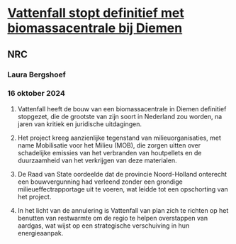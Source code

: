 # [Vattenfall stopt definitief met biomassacentrale bij Diemen](https://advance.lexis.com/api/document?collection=news&id=urn:contentItem:6D6G-0JB1-DY4K-843G-00000-00&context=1519360)
## NRC
### Laura Bergshoef
### 16 oktober 2024

1. Vattenfall heeft de bouw van een biomassacentrale in Diemen definitief stopgezet, die de grootste van zijn soort in Nederland zou worden, na jaren van kritiek en juridische uitdagingen.

2. Het project kreeg aanzienlijke tegenstand van milieuorganisaties, met name Mobilisatie voor het Milieu (MOB), die zorgen uitten over schadelijke emissies van het verbranden van houtpellets en de duurzaamheid van het verkrijgen van deze materialen.

3. De Raad van State oordeelde dat de provincie Noord-Holland onterecht een bouwvergunning had verleend zonder een grondige milieueffectrapportage uit te voeren, wat leidde tot een opschorting van het project.

4. In het licht van de annulering is Vattenfall van plan zich te richten op het benutten van restwarmte om de regio te helpen overstappen van aardgas, wat wijst op een strategische verschuiving in hun energieaanpak.
